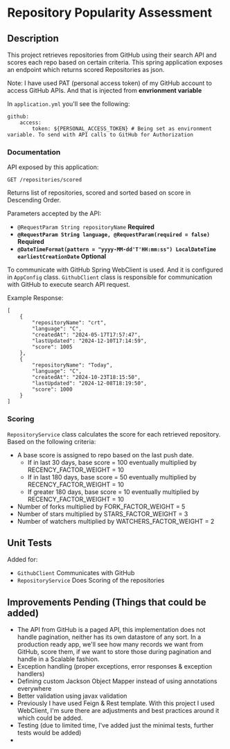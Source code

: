 # Repository Popularity Assessment

## Description
This project retrieves repositories from GitHub using their search API and scores each repo based on certain criteria. This spring application exposes an endpoint which returns scored Repositories as json.

Note: I have used PAT (personal access token) of my GitHub account to access GitHub APIs. And that is injected from <b>envrionment variable</b>


In `application.yml` you'll see the following:
````
github:
    access:
        token: ${PERSONAL_ACCESS_TOKEN} # Being set as environment variable. To send with API calls to GitHub for Authorization
````


### Documentation
API exposed by this application:

``
GET /repositories/scored
``

Returns list of repositories, scored and sorted based on score in Descending Order.

Parameters accepted by the API:
- `@RequestParam String repositoryName` <b>Required
- `@RequestParam String language, @RequestParam(required = false)` Required
- `@DateTimeFormat(pattern = "yyyy-MM-dd'T'HH:mm:ss") LocalDateTime earliestCreationDate` Optional </b>

To communicate with GitHub Spring WebClient is used. And it is configured in `AppConfig` class. `GithubClient` class is responsible for communication with GitHub to execute search API request.

Example Response:
```
[
    {
        "repositoryName": "crt",
        "language": "C",
        "createdAt": "2024-05-17T17:57:47",
        "lastUpdated": "2024-12-10T17:14:59",
        "score": 1005
    },
    {
        "repositoryName": "Today",
        "language": "C",
        "createdAt": "2024-10-23T18:15:50",
        "lastUpdated": "2024-12-08T18:19:50",
        "score": 1000
    }
]
```

### Scoring
`RepositoryService` class calculates the score for each retrieved repository. Based on the following criteria:
- A base score is assigned to repo based on the last push date.
  - If in last 30 days, base score = 100 eventually multiplied by RECENCY_FACTOR_WEIGHT = 10
  - If in last 180 days, base score = 50 eventually multiplied by RECENCY_FACTOR_WEIGHT = 10
  - If greater 180 days, base score = 10 eventually multiplied by RECENCY_FACTOR_WEIGHT = 10
- Number of forks multiplied by FORK_FACTOR_WEIGHT = 5
- Number of stars multiplied by STARS_FACTOR_WEIGHT = 3
- Number of watchers multiplied by WATCHERS_FACTOR_WEIGHT = 2

## Unit Tests
Added for: 
- `GithubClient` Communicates with GitHub
- `RepositoryService` Does Scoring of the repositories


## Improvements Pending (Things that could be added)
- The API from GitHub is a paged API, this implementation does not handle pagination, neither has its own datastore of any sort. In a production ready app, we'll see how many records we want from GitHub, score them, if we want to store those during pagination and handle in a Scalable fashion.
- Exception handling (proper exceptions, error responses & exception handlers)
- Defining custom Jackson Object Mapper instead of using annotations everywhere
- Better validation using javax validation
- Previously I have used Feign & Rest template. With this project I used WebClient, I'm sure there are adjustments and best practices around it which could be added.
- Testing (due to limited time, I've added just the minimal tests, further tests would be added)
- 

